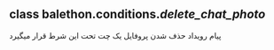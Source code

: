 ## class balethon.conditions.*delete_chat_photo*


پیام رویداد حذف شدن پروفایل یک چت تحت این شرط قرار میگیرد